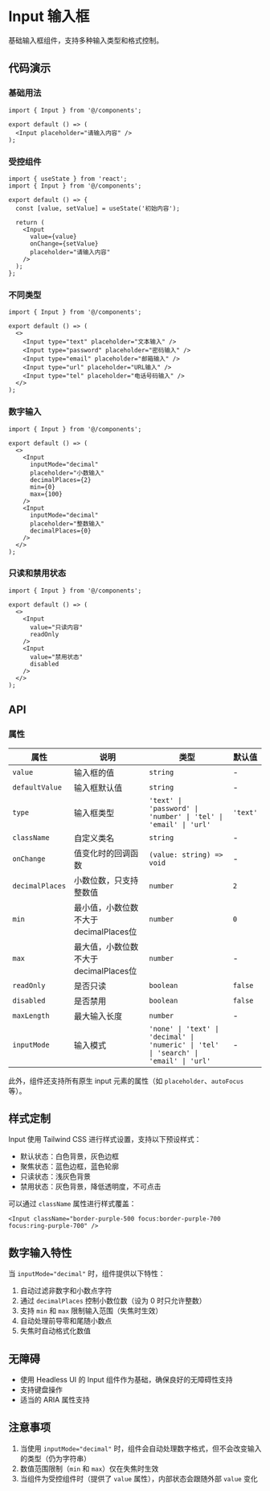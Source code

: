 # Input 输入框

基础输入框组件，支持多种输入类型和格式控制。

## 代码演示

### 基础用法

```tsx
import { Input } from '@/components';

export default () => (
  <Input placeholder="请输入内容" />
);
```

### 受控组件

```tsx
import { useState } from 'react';
import { Input } from '@/components';

export default () => {
  const [value, setValue] = useState('初始内容');
  
  return (
    <Input 
      value={value} 
      onChange={setValue} 
      placeholder="请输入内容"
    />
  );
};
```

### 不同类型

```tsx
import { Input } from '@/components';

export default () => (
  <>
    <Input type="text" placeholder="文本输入" />
    <Input type="password" placeholder="密码输入" />
    <Input type="email" placeholder="邮箱输入" />
    <Input type="url" placeholder="URL输入" />
    <Input type="tel" placeholder="电话号码输入" />
  </>
);
```

### 数字输入

```tsx
import { Input } from '@/components';

export default () => (
  <>
    <Input 
      inputMode="decimal" 
      placeholder="小数输入" 
      decimalPlaces={2}
      min={0}
      max={100}
    />
    <Input 
      inputMode="decimal" 
      placeholder="整数输入" 
      decimalPlaces={0}
    />
  </>
);
```

### 只读和禁用状态

```tsx
import { Input } from '@/components';

export default () => (
  <>
    <Input 
      value="只读内容" 
      readOnly 
    />
    <Input 
      value="禁用状态" 
      disabled 
    />
  </>
);
```

## API

### 属性

| 属性 | 说明 | 类型 | 默认值 |
| --- | --- | --- | --- |
| `value` | 输入框的值 | `string` | - |
| `defaultValue` | 输入框默认值 | `string` | - |
| `type` | 输入框类型 | `'text' \| 'password' \| 'number' \| 'tel' \| 'email' \| 'url'` | `'text'` |
| `className` | 自定义类名 | `string` | - |
| `onChange` | 值变化时的回调函数 | `(value: string) => void` | - |
| `decimalPlaces` | 小数位数，只支持整数值 | `number` | `2` |
| `min` | 最小值，小数位数不大于decimalPlaces位 | `number` | `0` |
| `max` | 最大值，小数位数不大于decimalPlaces位 | `number` | - |
| `readOnly` | 是否只读 | `boolean` | `false` |
| `disabled` | 是否禁用 | `boolean` | `false` |
| `maxLength` | 最大输入长度 | `number` | - |
| `inputMode` | 输入模式 | `'none' \| 'text' \| 'decimal' \| 'numeric' \| 'tel' \| 'search' \| 'email' \| 'url'` | - |

此外，组件还支持所有原生 input 元素的属性（如 `placeholder`、`autoFocus` 等）。

## 样式定制

Input 使用 Tailwind CSS 进行样式设置，支持以下预设样式：

- 默认状态：白色背景，灰色边框
- 聚焦状态：蓝色边框，蓝色轮廓
- 只读状态：浅灰色背景
- 禁用状态：灰色背景，降低透明度，不可点击

可以通过 `className` 属性进行样式覆盖：

```tsx
<Input className="border-purple-500 focus:border-purple-700 focus:ring-purple-700" />
```

## 数字输入特性

当 `inputMode="decimal"` 时，组件提供以下特性：

1. 自动过滤非数字和小数点字符
2. 通过 `decimalPlaces` 控制小数位数（设为 0 时只允许整数）
3. 支持 `min` 和 `max` 限制输入范围（失焦时生效）
4. 自动处理前导零和尾随小数点
5. 失焦时自动格式化数值

## 无障碍

- 使用 Headless UI 的 Input 组件作为基础，确保良好的无障碍性支持
- 支持键盘操作
- 适当的 ARIA 属性支持

## 注意事项

1. 当使用 `inputMode="decimal"` 时，组件会自动处理数字格式，但不会改变输入的类型（仍为字符串）
2. 数值范围限制（`min` 和 `max`）仅在失焦时生效
3. 当组件为受控组件时（提供了 `value` 属性），内部状态会跟随外部 `value` 变化